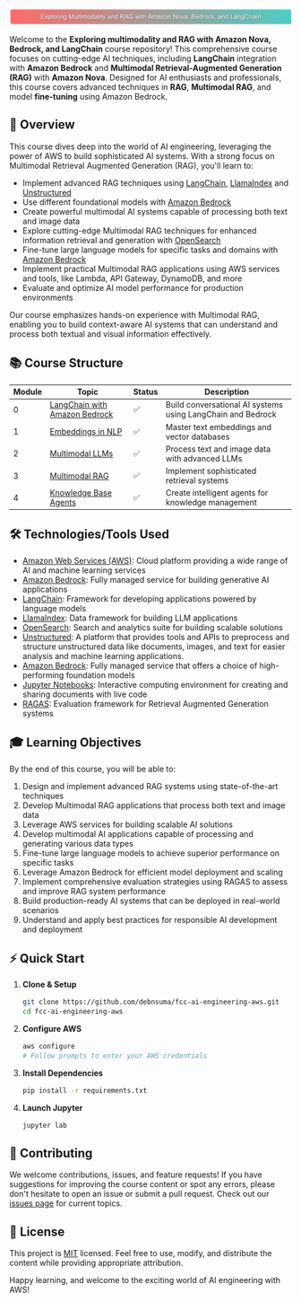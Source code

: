 ![AI Engineering on AWS](img/img1.png)

Welcome to the **Exploring multimodality and RAG with Amazon Nova, Bedrock, and LangChain** course repository! This comprehensive course focuses on cutting-edge AI techniques, including **LangChain** integration with **Amazon Bedrock** and **Multimodal Retrieval-Augmented Generation (RAG)** with **Amazon Nova**. Designed for AI enthusiasts and professionals, this course covers advanced techniques in **RAG**, **Multimodal RAG**, and model **fine-tuning** using Amazon Bedrock.

## 🎯 Overview

This course dives deep into the world of AI engineering, leveraging the power of AWS to build sophisticated AI systems. With a strong focus on Multimodal Retrieval Augmented Generation (RAG), you'll learn to:

- Implement advanced RAG techniques using [LangChain](https://python.langchain.com/), [LlamaIndex](https://www.llamaindex.ai/) and [Unstructured](https://unstructured.io/)
- Use different foundational models with [Amazon Bedrock](https://aws.amazon.com/bedrock/)
- Create powerful multimodal AI systems capable of processing both text and image data
- Explore cutting-edge Multimodal RAG techniques for enhanced information retrieval and generation with [OpenSearch](https://aws.amazon.com/opensearch-service/)
- Fine-tune large language models for specific tasks and domains with [Amazon Bedrock](https://aws.amazon.com/bedrock/)
- Implement practical Multimodal RAG applications using AWS services and tools, like Lambda, API Gateway, DynamoDB, and more
- Evaluate and optimize AI model performance for production environments

Our course emphasizes hands-on experience with Multimodal RAG, enabling you to build context-aware AI systems that can understand and process both textual and visual information effectively.

## 📚 Course Structure

| Module | Topic | Status | Description |
|--------|-------|--------|-------------|
| 0 | [LangChain with Amazon Bedrock](00-langchain-bedrock) | ✅ | Build conversational AI systems using LangChain and Bedrock |
| 1 | [Embeddings in NLP](01-embeddings) | ✅ | Master text embeddings and vector databases |
| 2 | [Multimodal LLMs](02-multimodal-llm) | ✅ | Process text and image data with advanced LLMs |
| 3 | [Multimodal RAG](03-multimodal-rag) | ✅ | Implement sophisticated retrieval systems |
| 4 | [Knowledge Base Agents](04-knowledge-base-agents) | ✅ | Create intelligent agents for knowledge management |

## 🛠 Technologies/Tools Used

- [Amazon Web Services (AWS)](https://aws.amazon.com/): Cloud platform providing a wide range of AI and machine learning services
- [Amazon Bedrock](https://aws.amazon.com/bedrock/): Fully managed service for building generative AI applications
- [LangChain](https://python.langchain.com/): Framework for developing applications powered by language models
- [LlamaIndex](https://www.llamaindex.ai/): Data framework for building LLM applications
- [OpenSearch](https://aws.amazon.com/opensearch-service/): Search and analytics suite for building scalable solutions
- [Unstructured](https://unstructured.io/): A platform that provides tools and APIs to preprocess and structure unstructured data like documents, images, and text for easier analysis and machine learning applications.
- [Amazon Bedrock](https://aws.amazon.com/bedrock/): Fully managed service that offers a choice of high-performing foundation models
- [Jupyter Notebooks](https://jupyter.org/): Interactive computing environment for creating and sharing documents with live code
- [RAGAS](https://github.com/explodinggradients/ragas): Evaluation framework for Retrieval Augmented Generation systems

## 🎓 Learning Objectives

By the end of this course, you will be able to:

1. Design and implement advanced RAG systems using state-of-the-art techniques
2. Develop Multimodal RAG applications that process both text and image data
3. Leverage AWS services for building scalable AI solutions
2. Develop multimodal AI applications capable of processing and generating various data types
3. Fine-tune large language models to achieve superior performance on specific tasks
4. Leverage Amazon Bedrock for efficient model deployment and scaling
5. Implement comprehensive evaluation strategies using RAGAS to assess and improve RAG system performance
6. Build production-ready AI systems that can be deployed in real-world scenarios
7. Understand and apply best practices for responsible AI development and deployment

## ⚡ Quick Start

1. **Clone & Setup**
   ```bash
   git clone https://github.com/debnsuma/fcc-ai-engineering-aws.git
   cd fcc-ai-engineering-aws
   ```

2. **Configure AWS**
   ```bash
   aws configure
   # Follow prompts to enter your AWS credentials
   ```

3. **Install Dependencies**
   ```bash
   pip install -r requirements.txt
   ```

4. **Launch Jupyter**
   ```bash
   jupyter lab
   ```

## 🤝 Contributing

We welcome contributions, issues, and feature requests! If you have suggestions for improving the course content or spot any errors, please don't hesitate to open an issue or submit a pull request. Check out our [issues page](https://github.com/debnsuma/fcc-ai-engineering-aws/issues) for current topics.

## 📝 License

This project is [MIT](https://choosealicense.com/licenses/mit/) licensed. Feel free to use, modify, and distribute the content while providing appropriate attribution.

Happy learning, and welcome to the exciting world of AI engineering with AWS!

